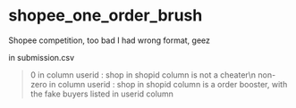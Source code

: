 # shopee_one_order_brush
Shopee competition, too bad I had wrong format, geez

 in submission.csv
 > 0 in column userid           : shop in shopid column is not a cheater\n
 > non-zero in column userid    : shop in shopid column is a order booster, with the fake buyers listed in userid column
